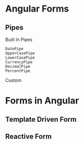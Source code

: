 # Angular Forms

## Pipes

Built In Pipes

    DatePipe
    UpperCasePipe
    LowerCasePipe
    CurrencyPipe
    DecimalPipe
    PercentPipe

Custom


# Forms in Angular

## Template Driven Form

## Reactive Form
